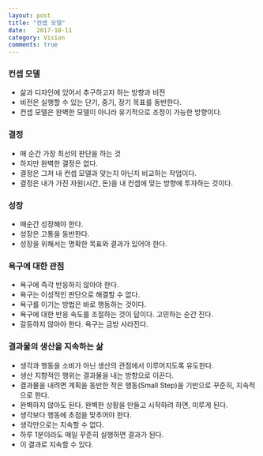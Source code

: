 ```yaml
---
layout: post
title: "컨셉 모델"
date:   2017-10-11
category: Vision
comments: true
---
```


### 컨셉 모델

- 삶과 디자인에 있어서 추구하고자 하는 방향과 비전
- 비전은 실행할 수 있는 단기, 중기, 장기 목표를 동반한다.
- 컨셉 모델은 완벽한 모델이 아니라 유기적으로 조정이 가능한 방향이다.

<p class="break"></p>

### 결정

- 매 순간 가장 최선의 판단을 하는 것
- 하지만 완벽한 결정은 없다.
- 결정은 그저 내 컨셉 모델과 맞는지 아닌지 비교하는 작업이다.
- 결정은 내가 가진 자원(시간, 돈)을 내 컨셉에 맞는 방향에 투자하는 것이다.

<p class="break"></p>

### 성장

- 매순간 성장해야 한다.
- 성장은 고통을 동반한다.
- 성장을 위해서는 명확한 목표와 결과가 있어야 한다.

<p class="break"></p>

### 욕구에 대한 관점

- 욕구에 즉각 반응하지 않아야 한다.
- 욕구는 이성적인 판단으로 해결할 수 없다.
- 욕구를 이기는 방법은 바로 행동하는 것이다. 
- 욕구에 대한 반응 속도를 조절하는 것이 답이다. 고민하는 순간 진다.
- 갈등하지 않아야 한다. 욕구는 금방 사라진다.

<p class="break"></p>

### 결과물의 생산을 지속하는 삶

- 생각과 행동을 소비가 아닌 생산의 관점에서 이루어지도록 유도한다.
- 생산 지향적인 행위는 결과물을 내는 방향으로 이끈다.
- 결과물을 내려면 계획을 동반한 작은 행동(Small Step)을 기반으로 꾸준히, 지속적으로 한다.
- 완벽하지 않아도 된다. 완벽한 상황을 만들고 시작하려 하면, 미루게 된다.
- 생각보다 행동에 초점을 맞추어야 한다.
- 생각만으로는 지속할 수 없다.
- 하루 1분이라도 매일 꾸준히 실행하면 결과가 된다. 
- 이 결과로 지속할 수 있다.
